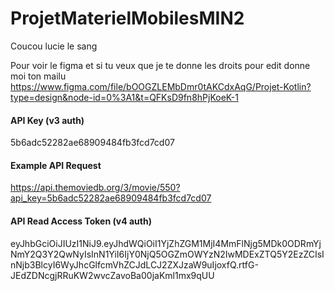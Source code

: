 # ProjetMaterielMobilesMIN2
Coucou lucie le sang

Pour voir le figma et si tu veux que je te donne les droits pour edit donne moi ton mailu
https://www.figma.com/file/bOOGZLEMbDmr0tAKCdxAqG/Projet-Kotlin?type=design&node-id=0%3A1&t=QFKsD9fn8hPjKoeK-1

#### API Key (v3 auth)
5b6adc52282ae68909484fb3fcd7cd07
#### Example API Request
https://api.themoviedb.org/3/movie/550?api_key=5b6adc52282ae68909484fb3fcd7cd07
#### API Read Access Token (v4 auth)
eyJhbGciOiJIUzI1NiJ9.eyJhdWQiOiI1YjZhZGM1MjI4MmFlNjg5MDk0ODRmYjNmY2Q3Y2QwNyIsInN1YiI6IjY0NjQ5OGZmOWYzN2IwMDExZTQ5Y2EzZCIsInNjb3BlcyI6WyJhcGlfcmVhZCJdLCJ2ZXJzaW9uIjoxfQ.rtfG-JEdZDNcgjRRuKW2wvcZavoBa00jaKml1mx9qUU


